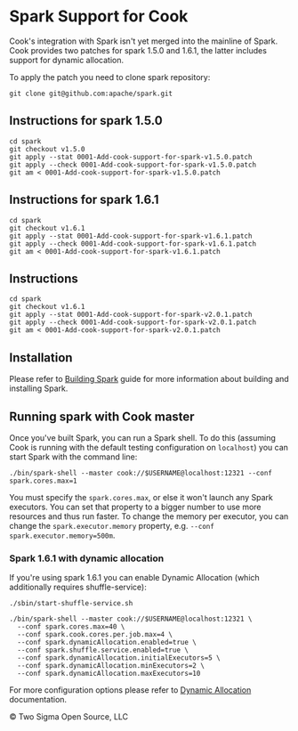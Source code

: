 # Spark Support for Cook

Cook's integration with Spark isn't yet merged into the mainline of Spark. Cook
provides two patches for spark 1.5.0 and 1.6.1, the latter includes support for
dynamic allocation.

To apply the patch you need to clone spark repository:

```
git clone git@github.com:apache/spark.git
```

## Instructions for spark 1.5.0

```
cd spark
git checkout v1.5.0
git apply --stat 0001-Add-cook-support-for-spark-v1.5.0.patch
git apply --check 0001-Add-cook-support-for-spark-v1.5.0.patch
git am < 0001-Add-cook-support-for-spark-v1.5.0.patch
```

## Instructions for spark 1.6.1

```
cd spark
git checkout v1.6.1
git apply --stat 0001-Add-cook-support-for-spark-v1.6.1.patch
git apply --check 0001-Add-cook-support-for-spark-v1.6.1.patch
git am < 0001-Add-cook-support-for-spark-v1.6.1.patch
```

## Instructions

```
cd spark
git checkout v1.6.1
git apply --stat 0001-Add-cook-support-for-spark-v2.0.1.patch
git apply --check 0001-Add-cook-support-for-spark-v2.0.1.patch
git am < 0001-Add-cook-support-for-spark-v2.0.1.patch
```


## Installation

Please refer to [Building Spark](http://spark.apache.org/docs/latest/building-spark.html)
guide for more information about building and installing Spark.

## Running spark with Cook master

Once you've built Spark, you can run a Spark shell. To do this (assuming Cook is
running with the default testing configuration on `localhost`) you can start Spark
with the command line:

```
./bin/spark-shell --master cook://$USERNAME@localhost:12321 --conf spark.cores.max=1
```

You must specify the `spark.cores.max`, or else it won't launch any Spark executors.
You can set that property to a bigger number to use more resources and thus run faster.
To change the memory per executor, you can change the `spark.executor.memory`
property, e.g. `--conf spark.executor.memory=500m`.

### Spark 1.6.1 with dynamic allocation

If you're using spark 1.6.1 you can enable Dynamic Allocation (which additionally
requires shuffle-service):

```
./sbin/start-shuffle-service.sh

./bin/spark-shell --master cook://$USERNAME@localhost:12321 \
  --conf spark.cores.max=40 \
  --conf spark.cook.cores.per.job.max=4 \
  --conf spark.dynamicAllocation.enabled=true \
  --conf spark.shuffle.service.enabled=true \
  --conf spark.dynamicAllocation.initialExecutors=5 \
  --conf spark.dynamicAllocation.minExecutors=2 \
  --conf spark.dynamicAllocation.maxExecutors=10
```

For more configuration options please refer to [Dynamic Allocation](http://spark.apache.org/docs/latest/configuration.html#dynamic-allocation) documentation.

© Two Sigma Open Source, LLC
